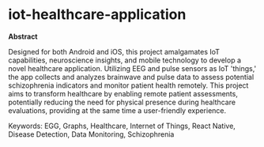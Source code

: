 # iot-healthcare-application

**Abstract**

Designed for both Android and iOS, this project amalgamates IoT capabilities, neuroscience insights, and mobile technology to develop a novel healthcare application. Utilizing EEG and pulse sensors as IoT 'things,' the app collects and analyzes brainwave and pulse data to assess potential schizophrenia indicators and monitor patient health remotely. This project aims to transform healthcare by enabling remote patient assessments, potentially reducing the need for physical presence during healthcare evaluations, providing at the same time a user-friendly experience.

Keywords: EGG, Graphs, Healthcare, Internet of Things, React Native, Disease Detection, Data Monitoring, Schizophrenia
